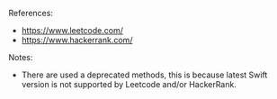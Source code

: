 References:
- https://www.leetcode.com/
- https://www.hackerrank.com/

Notes:
- There are used a deprecated methods, this is because latest Swift version is not supported by Leetcode and/or HackerRank.
